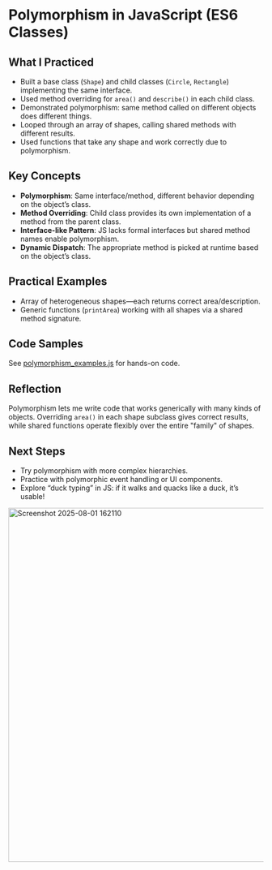 # Polymorphism in JavaScript (ES6 Classes)

## What I Practiced

- Built a base class (`Shape`) and child classes (`Circle`, `Rectangle`) implementing the same interface.
- Used method overriding for `area()` and `describe()` in each child class.
- Demonstrated polymorphism: same method called on different objects does different things.
- Looped through an array of shapes, calling shared methods with different results.
- Used functions that take any shape and work correctly due to polymorphism.

## Key Concepts

- **Polymorphism**: Same interface/method, different behavior depending on the object’s class.
- **Method Overriding**: Child class provides its own implementation of a method from the parent class.
- **Interface-like Pattern**: JS lacks formal interfaces but shared method names enable polymorphism.
- **Dynamic Dispatch**: The appropriate method is picked at runtime based on the object’s class.

## Practical Examples

- Array of heterogeneous shapes—each returns correct area/description.
- Generic functions (`printArea`) working with all shapes via a shared method signature.

## Code Samples

See [polymorphism_examples.js](./polymorphism_examples.js) for hands-on code.

## Reflection

Polymorphism lets me write code that works generically with many kinds of objects. Overriding `area()` in each shape subclass gives correct results, while shared functions operate flexibly over the entire "family" of shapes.

## Next Steps

- Try polymorphism with more complex hierarchies.
- Practice with polymorphic event handling or UI components.
- Explore “duck typing” in JS: if it walks and quacks like a duck, it’s usable!
<img width="1662" height="698" alt="Screenshot 2025-08-01 162110" src="https://github.com/user-attachments/assets/a96795be-35cd-4445-843f-34a1093dd140" />
